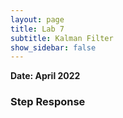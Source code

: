 ```yaml
---
layout: page
title: Lab 7
subtitle: Kalman Filter
show_sidebar: false
---
```


**Date: April 2022**

### Step Response
